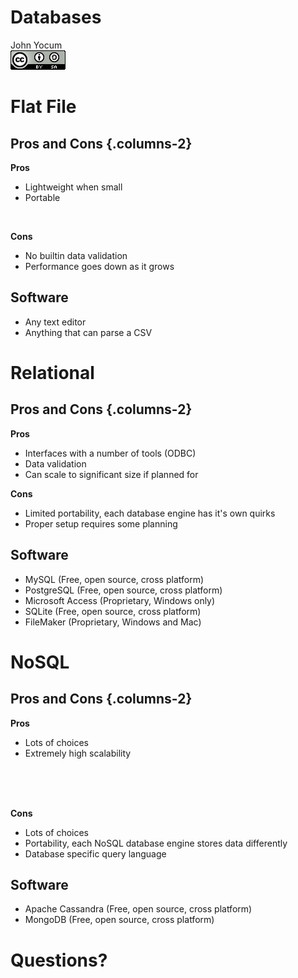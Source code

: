 # Databases
John Yocum  
![CC BY-SA 4.0](../images/cc_by-sa_4.png)  



# Flat File

## Pros and Cons {.columns-2}

**Pros**

- Lightweight when small
- Portable

<br>

**Cons**

- No builtin data validation
- Performance goes down as it grows

## Software

- Any text editor
- Anything that can parse a CSV

# Relational

## Pros and Cons {.columns-2}

**Pros**

- Interfaces with a number of tools (ODBC)
- Data validation
- Can scale to significant size if planned for

**Cons**

- Limited portability, each database engine has it's own quirks
- Proper setup requires some planning

## Software

- MySQL (Free, open source, cross platform)
- PostgreSQL (Free, open source, cross platform)
- Microsoft Access (Proprietary, Windows only)
- SQLite (Free, open source, cross platform)
- FileMaker (Proprietary, Windows and Mac)

# NoSQL

## Pros and Cons {.columns-2}

**Pros**

- Lots of choices
- Extremely high scalability

<br>
<br>
<br>

**Cons**

- Lots of choices
- Portability, each NoSQL database engine stores data differently
- Database specific query language

## Software

- Apache Cassandra (Free, open source, cross platform)
- MongoDB (Free, open source, cross platform)

# Questions?
